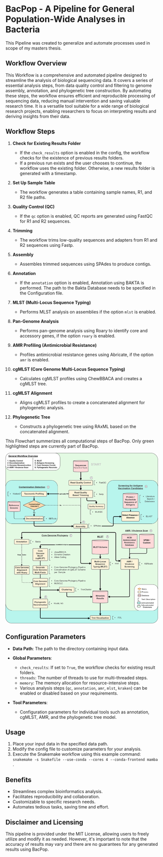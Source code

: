 # BacPop - A Pipeline for General Population-Wide Analyses in Bacteria

This Pipeline was created to generalize and automate processes used in scope of my masters thesis. 

## Workflow Overview

This Workflow is a comprehensive and automated pipeline designed to streamline the analysis of biological sequencing data. It covers a series of essential analysis steps, from data quality control and filtering to genome assembly, annotation, and phylogenetic tree construction. By automating these steps, the workflow ensures efficient and reproducible processing of sequencing data, reducing manual intervention and saving valuable research time. It is a versatile tool suitable for a wide range of biological research projects, enabling researchers to focus on interpreting results and deriving insights from their data.

## Workflow Steps

1. **Check for Existing Results Folder**
   - If the `check_results` option is enabled in the config, the workflow checks for the existence of previous results folders.
   - If a previous run exists and the user chooses to continue, the workflow uses the existing folder. Otherwise, a new results folder is generated with a timestamp.

2. **Set Up Sample Table**
   - The workflow generates a table containing sample names, R1, and R2 file paths.

3. **Quality Control (QC)**
   - If the `qc` option is enabled, QC reports are generated using FastQC for R1 and R2 sequences.

4. **Trimming**
   - The workflow trims low-quality sequences and adapters from R1 and R2 sequences using Fastp.

5. **Assembly**
   - Assembles trimmed sequences using SPAdes to produce contigs.

6. **Annotation**
   - If the `annotation` option is enabled, Annotation using BAKTA is performed. The path to the Bakta Database needs to be specified in the Configuration file.

7. **MLST (Multi-Locus Sequence Typing)**
   - Performs MLST analysis on assemblies if the option `mlst` is enabled.

8. **Pan-Genome Analysis**
    - Performs pan-genome analysis using Roary to identify core and accessory genes, if the option `roary` is enabled.

9. **AMR Profiling (Antimicrobial Resistance)**
    - Profiles antimicrobial resistance genes using Abricate, if the option `amr` is enabled.

10. **cgMLST (Core Genome Multi-Locus Sequence Typing)**
    - Calculates cgMLST profiles using ChewBBACA and creates a cgMLST tree.

11. **cgMLST Alignment**
    - Aligns cgMLST profiles to create a concatenated alignment for phylogenetic analysis.

12. **Phylogenetic Tree**
    - Constructs a phylogenetic tree using RAxML based on the concatenated alignment.

This Flowchart summerizes all computational steps of BacPop. Only green highlighted steps are currently part of BacPop.

![Alt Text](flowchart.png)

## Configuration Parameters

- **Data Path**: The path to the directory containing input data.
- **Global Parameters**: 
  - `check_results`: If set to `True`, the workflow checks for existing result folders.
  - `threads`: The number of threads to use for multi-threaded steps.
  - `memory`: The memory allocation for resource-intensive steps.
  - Various analysis steps (`qc`, `annotation`, `amr`, `mlst`, `kraken`) can be enabled or disabled based on your requirements.
  
- **Tool Parameters**: 
  - Configuration parameters for individual tools such as annotation, cgMLST, AMR, and the phylogenetic tree model.

## Usage
1. Place your input data in the specified data path.
2. Modify the config file to customize parameters for your analysis.
3. Execute the Snakemake workflow using this example command: `snakemake -s Snakefile --use-conda --cores 4 --conda-frontend mamba `.

## Benefits
- Streamlines complex bioinformatics analysis.
- Facilitates reproducibility and collaboration.
- Customizable to specific research needs.
- Automates tedious tasks, saving time and effort.

## Disclaimer and Licensing

This pipeline is provided under the MIT License, allowing users to freely utilize and modify it as needed. However, it's important to note that the accuracy of results may vary and there are no guarantees for any generated results using BacPop.
